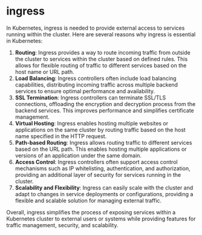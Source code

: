 # ingress

In Kubernetes, ingress is needed to provide external access to services running within the cluster. Here are several reasons why ingress is essential in Kubernetes:

1. **Routing**: Ingress provides a way to route incoming traffic from outside the cluster to services within the cluster based on defined rules. This allows for flexible routing of traffic to different services based on the host name or URL path.
2. **Load Balancing**: Ingress controllers often include load balancing capabilities, distributing incoming traffic across multiple backend services to ensure optimal performance and availability.
3. **SSL Termination**: Ingress controllers can terminate SSL/TLS connections, offloading the encryption and decryption process from the backend services. This improves performance and simplifies certificate management.
4. **Virtual Hosting**: Ingress enables hosting multiple websites or applications on the same cluster by routing traffic based on the host name specified in the HTTP request.
5. **Path-based Routing**: Ingress allows routing traffic to different services based on the URL path. This enables hosting multiple applications or versions of an application under the same domain.
6. **Access Control**: Ingress controllers often support access control mechanisms such as IP whitelisting, authentication, and authorization, providing an additional layer of security for services running in the cluster.
7. **Scalability and Flexibility**: Ingress can easily scale with the cluster and adapt to changes in service deployments or configurations, providing a flexible and scalable solution for managing external traffic.

Overall, ingress simplifies the process of exposing services within a Kubernetes cluster to external users or systems while providing features for traffic management, security, and scalability.
